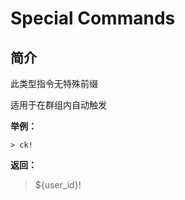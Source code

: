# Special Commands

## 简介

此类型指令无特殊前缀  

适用于在群组内自动触发 

**举例：**

```
> ck!
```

**返回：**

> ${user\_id}!




